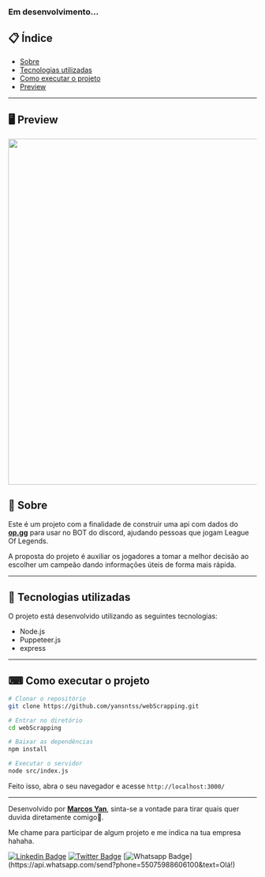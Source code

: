 
### Em desenvolvimento...

## 📋 Índice

- [Sobre](#-Sobre)
- [Tecnologias utilizadas](#-Tecnologias-utilizadas)
- [Como executar o projeto](#-Como-executar-o-projeto)
- [Preview](#-Preview)

---

## 🖥 Preview 

<p align="center">
  <img src="https://media.giphy.com/media/SWtdsRcO0gOuPxWwQ1/giphygif" width="700" >
</p>


## 📖 Sobre 

Este é um projeto com a finalidade de construir uma api com dados do **[op.gg](https://br.op.gg/)** para usar no BOT do discord, ajudando pessoas que jogam League Of Legends.

A proposta do projeto é auxiliar os jogadores a tomar a melhor decisão ao escolher um campeão dando informações úteis de forma mais rápida.

--- 

## 🚀 Tecnologias utilizadas

O projeto está desenvolvido utilizando as seguintes tecnologias:


- Node.js 
- Puppeteer.js
- express


--- 

## ⌨ Como executar o projeto

```bash
# Clonar o repositório
git clone https://github.com/yansntss/webScrapping.git

# Entrar no diretório
cd webScrapping

# Baixar as dependências
npm install

# Executar o servidor
node src/index.js
```

Feito isso, abra o seu navegador e acesse `http://localhost:3000/`



---



Desenvolvido por **[Marcos Yan](https://www.linkedin.com/in/yansntss/)**, sinta-se a vontade para tirar quais quer duvida diretamente comigo💜.

Me chame para participar de algum projeto e me indica na tua empresa hahaha.

[![Linkedin Badge](https://img.shields.io/badge/-LinkedIn-blue?style=flat-square&logo=Linkedin&logoColor=white&link=https://www.linkedin.com/in/yansntss/)](https://www.linkedin.com/in/yansntss/)
[![Twitter Badge](https://img.shields.io/badge/-Twitter-1ca0f1?style=flat-square&labelColor=1ca0f1&logo=twitter&logoColor=white&link=https://twitter.com/yanstnss)](https://twitter.com/NpmYan)
[![Whatsapp Badge](https://img.shields.io/badge/-Whatsapp-4CA143?style=flat-square&labelColor=4CA143&logo=whatsapp&logoColor=white&link=https://api.whatsapp.com/send?phone=55075988606100&text=Olá!)](https://api.whatsapp.com/send?phone=55075988606100&text=Olá!)
  
 
